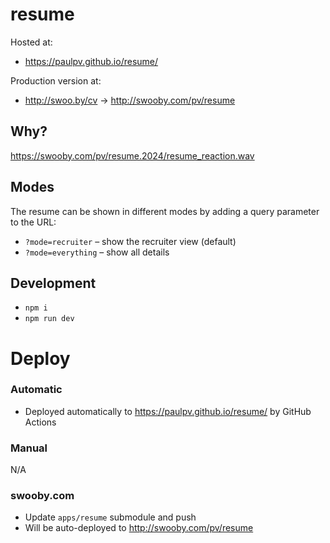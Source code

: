 # resume

Hosted at:
* https://paulpv.github.io/resume/

Production version at:
* http://swoo.by/cv -> http://swooby.com/pv/resume

## Why?
https://swooby.com/pv/resume.2024/resume_reaction.wav

## Modes
The resume can be shown in different modes by adding a query parameter to the URL:

* `?mode=recruiter` – show the recruiter view (default)
* `?mode=everything` – show all details

## Development
* `npm i`
* `npm run dev`

# Deploy
### Automatic
* Deployed automatically to https://paulpv.github.io/resume/ by GitHub Actions
### Manual
N/A
### swooby.com
* Update `apps/resume` submodule and push
* Will be auto-deployed to http://swooby.com/pv/resume
